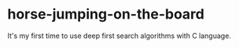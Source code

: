 # horse-jumping-on-the-board
It's my first time to use deep first search algorithms with C language.
